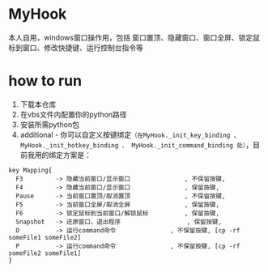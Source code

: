 # MyHook
本人自用，windows窗口操作用，包括 窗口置顶、隐藏窗口、窗口全屏、锁定鼠标到窗口、修改快捷键、运行控制台指令等

# how to run
1. 下载本仓库
2. 在vbs文件内配置你的python路径
3. 安装所需python包
4. additional - 你可以自定义按键绑定`（在MyHook._init_key_binding 、 MyHook._init_hotkey_binding 、 MyHook._init_command_binding 处）`，目前我用的绑定方案是：
```
key Mapping{
  F3         -> 隐藏当前窗口/显示窗口　　　　　　　　　, 不保留按键, 
  F4         -> 隐藏当前窗口/显示窗口　　　　　　　　　, 保留按键, 
  Pause      -> 当前窗口置顶/取消置顶　　　　　　　　　, 不保留按键, 
  F5         -> 当前窗口全屏/取消全屏　　　　　　　　　, 保留按键, 
  F6         -> 锁定鼠标到当前窗口/解锁鼠标　　　　　　, 保留按键, 
  Snapshot   -> 还原窗口，退出程序　　　　　　　　　　　, 保留按键, 
  O          -> 运行command命令　　　　　　　　　, 不保留按键, [cp -rf someFile1 someFile2]
  P          -> 运行command命令　　　　　　　　　, 不保留按键, [cp -rf someFile2 someFile1]
}
```
